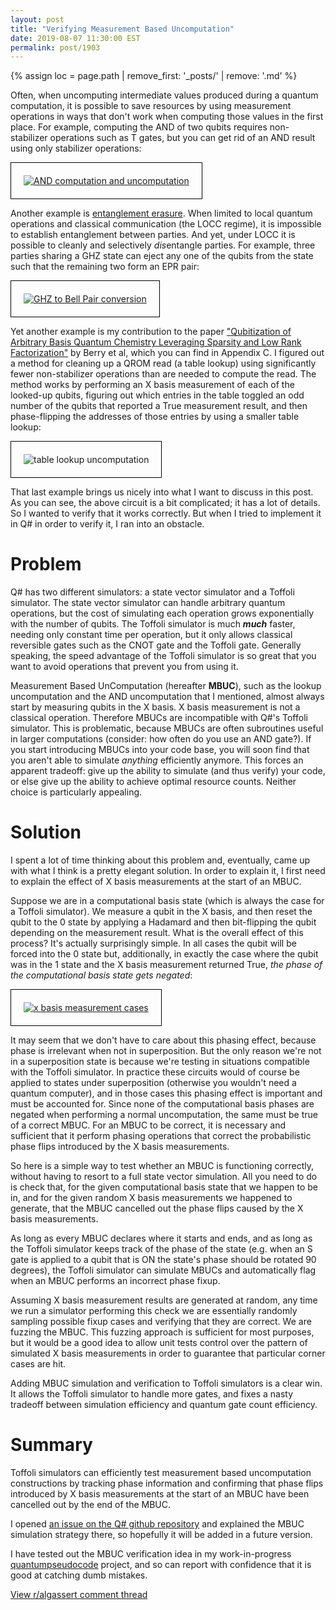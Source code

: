 ```yaml
---
layout: post
title: "Verifying Measurement Based Uncomputation"
date: 2019-08-07 11:30:00 EST
permalink: post/1903
---
```


{% assign loc = page.path | remove_first: '_posts/' | remove: '.md' %}

Often, when uncomputing intermediate values produced during a quantum computation, it is possible to save resources by using measurement operations in ways that don't work when computing those values in the first place.
For example, computing the AND of two qubits requires non-stabilizer operations such as T gates, but you can get rid of an AND result using only stabilizer operations:

<a href="/quirk#circuit=%7B%22cols%22%3A%5B%5B%22Amps2%22%5D%2C%5B%5D%2C%5B1%2C1%2C%22H%22%5D%2C%5B1%2C1%2C%22Z%5E%C2%BC%22%5D%2C%5B1%2C%22%E2%80%A2%22%2C%22X%22%5D%2C%5B1%2C1%2C%22Z%5E-%C2%BC%22%5D%2C%5B%22%E2%80%A2%22%2C1%2C%22X%22%5D%2C%5B1%2C1%2C%22Z%5E%C2%BC%22%5D%2C%5B1%2C%22%E2%80%A2%22%2C%22X%22%5D%2C%5B1%2C1%2C%22Z%5E-%C2%BC%22%5D%2C%5B1%2C1%2C%22H%22%5D%2C%5B1%2C1%2C%22Z%5E-%C2%BD%22%5D%2C%5B%22Amps3%22%5D%2C%5B%5D%2C%5B1%2C1%2C%22H%22%5D%2C%5B1%2C1%2C%22Measure%22%5D%2C%5B%22%E2%80%A2%22%2C%22Z%22%2C%22%E2%80%A2%22%5D%2C%5B%22Amps2%22%5D%5D%2C%22init%22%3A%5B%22%2B%22%2C%22%2B%22%5D%7D"><img src="/assets/{{ loc }}/and-circuits.png" title="AND computation and uncomputation" style="max-width: 90%; border: 1px solid black; padding: 20px;"/></a>

Another example is [entanglement erasure](/quantum/2015/09/02/Partially-Erasing-Entanglement-with-Measurement.html).
When limited to local quantum operations and classical communication (the LOCC regime), it is impossible to establish entanglement between parties.
And yet, under LOCC it is possible to cleanly and selectively *dis*entangle parties.
For example, three parties sharing a GHZ state can eject any one of the qubits from the state such that the remaining two form an EPR pair:

<a href="/quirk#circuit=%7B%22cols%22%3A%5B%5B%22H%22%5D%2C%5B%22%E2%80%A2%22%2C%22X%22%2C%22X%22%5D%2C%5B%22Amps3%22%5D%2C%5B%5D%2C%5B1%2C1%2C%22H%22%5D%2C%5B1%2C1%2C%22Measure%22%5D%2C%5B1%2C%22Z%22%2C%22%E2%80%A2%22%5D%2C%5B%22Amps2%22%5D%5D%7D">
<img src="/assets/{{ loc }}/ghz-to-bell-circuit.png" title="GHZ to Bell Pair conversion" style="max-width: 90%; border: 1px solid black; padding: 20px;"/>
</a>

Yet another example is my contribution to the paper ["Qubitization of Arbitrary Basis Quantum Chemistry Leveraging Sparsity and Low Rank Factorization"](https://arxiv.org/abs/1902.02134) by Berry et al, which you can find in Appendix C.
I figured out a method for cleaning up a QROM read (a table lookup) using significantly fewer non-stabilizer operations than are needed to compute the read.
The method works by performing an X basis measurement of each of the looked-up qubits, figuring out which entries in the table toggled an odd number of the qubits that reported a True measurement result, and then phase-flipping the addresses of those entries by using a smaller table lookup:

<img src="/assets/{{ loc }}/uncompute-table-read.png" title="table lookup uncomputation" style="max-width: 90%; border: 1px solid black; padding: 20px;"/>

That last example brings us nicely into what I want to discuss in this post.
As you can see, the above circuit is a bit complicated; it has a lot of details.
So I wanted to verify that it works correctly.
But when I tried to implement it in Q# in order to verify it, I ran into an obstacle.

# Problem

Q# has two different simulators: a state vector simulator and a Toffoli simulator.
The state vector simulator can handle arbitrary quantum operations, but the cost of simulating each operation grows exponentially with the number of qubits.
The Toffoli simulator is much _**much**_ faster, needing only constant time per operation, but it only allows classical reversible gates such as the CNOT gate and the Toffoli gate.
Generally speaking, the speed advantage of the Toffoli simulator is so great that you want to avoid operations that prevent you from using it.

Measurement Based UnComputation (hereafter **MBUC**), such as the lookup uncomputation and the AND uncomputation that I mentioned, almost always start by measuring qubits in the X basis.
X basis measurement is not a classical operation.
Therefore MBUCs are incompatible with Q#'s Toffoli simulator.
This is problematic, because MBUCs are often subroutines useful in larger computations (consider: how often do you use an AND gate?).
If you start introducing MBUCs into your code base, you will soon find that you aren't able to simulate *anything* efficiently anymore.
This forces an apparent tradeoff: give up the ability to simulate (and thus verify) your code, or else give up the ability to achieve optimal resource counts.
Neither choice is particularly appealing.

# Solution

I spent a lot of time thinking about this problem and, eventually, came up with what I think is a pretty elegant solution.
In order to explain it, I first need to explain the effect of X basis measurements at the start of an MBUC.

Suppose we are in a computational basis state (which is always the case for a Toffoli simulator).
We measure a qubit in the X basis, and then reset the qubit to the 0 state by applying a Hadamard and then bit-flipping the qubit depending on the measurement result.
What is the overall effect of this process?
It's actually surprisingly simple.
In all cases the qubit will be forced into the 0 state but, additionally, in exactly the case where the qubit was in the 1 state and the X basis measurement returned True, *the phase of the computational basis state gets negated*:

<a href="/quirk#circuit=%7B%22cols%22%3A%5B%5B%22H%22%5D%2C%5B%22%7C1%E2%9F%A9%E2%9F%A81%7C%22%5D%2C%5B%22X%22%5D%2C%5B%22Amps1%22%5D%5D%2C%22init%22%3A%5B1%5D%7D">
<img src="/assets/{{ loc }}/x-cases.png" title="x basis measurement cases" style="max-width: 90%; border: 1px solid black; padding: 20px;"/>
</a>

It may seem that we don't have to care about this phasing effect, because phase is irrelevant when not in superposition.
But the only reason we're not in a superposition state is because we're testing in situations compatible with the Toffoli simulator.
In practice these circuits would of course be applied to states under superposition (otherwise you wouldn't need a quantum computer), and in those cases this phasing effect is important and must be accounted for.
Since none of the computational basis phases are negated when performing a normal uncomputation, the same must be true of a correct MBUC.
For an MBUC to be correct, it is necessary and sufficient that it perform phasing operations that correct the probabilistic phase flips introduced by the X basis measurements.

So here is a simple way to test whether an MBUC is functioning correctly, without having to resort to a full state vector simulation.
All you need to do is check that, for the given computational basis state that we happen to be in, and for the given random X basis measurements we happened to generate, that the MBUC cancelled out the phase flips caused by the X basis measurements.

As long as every MBUC declares where it starts and ends, and as long as the Toffoli simulator keeps track of the phase of the state (e.g. when an S gate is applied to a qubit that is ON the state's phase should be rotated 90 degrees), the Toffoli simulator can simulate MBUCs and automatically flag when an MBUC performs an incorrect phase fixup.

Assuming X basis measurement results are generated at random, any time we run a simulator performing this check we are essentially randomly sampling possible fixup cases and verifying that they are correct.
We are fuzzing the MBUC.
This fuzzing approach is sufficient for most purposes, but it would be a good idea to allow unit tests control over the pattern of simulated X basis measurements in order to guarantee that particular corner cases are hit.

Adding MBUC simulation and verification to Toffoli simulators is a clear win.
It allows the Toffoli simulator to handle more gates, and fixes a nasty tradeoff between simulation efficiency and quantum gate count efficiency.


# Summary

Toffoli simulators can efficiently test measurement based uncomputation constructions by tracking phase information and confirming that phase flips introduced by X basis measurements at the start of an MBUC have been cancelled out by the end of the MBUC.

I opened [an issue on the Q# github repository](https://github.com/microsoft/qsharp-runtime/issues/24) and explained the MBUC simulation strategy there, so hopefully it will be added in a future version.

I have tested out the MBUC verification idea in my work-in-progress [quantumpseudocode](https://github.com/Strilanc/quantumpseudocode/) project, and so can report with confidence that it is good at catching dumb mistakes.

[View r/algassert comment thread](https://www.reddit.com/r/algassert/comments/cn8hlw/comment_thread_verifying_measurement_based/)
